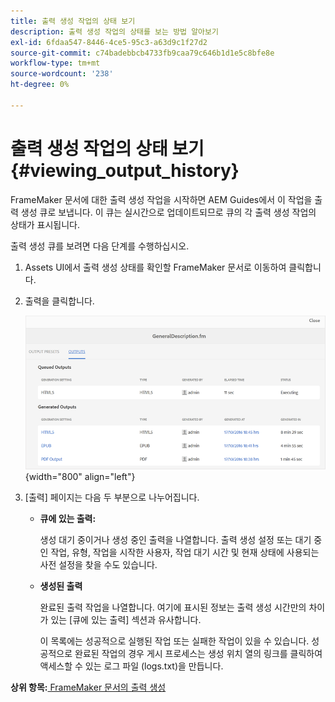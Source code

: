 ```yaml
---
title: 출력 생성 작업의 상태 보기
description: 출력 생성 작업의 상태를 보는 방법 알아보기
exl-id: 6fdaa547-8446-4ce5-95c3-a63d9c1f27d2
source-git-commit: c74badebbcb4733fb9caa79c646b1d1e5c8bfe8e
workflow-type: tm+mt
source-wordcount: '238'
ht-degree: 0%

---
```


# 출력 생성 작업의 상태 보기 {#viewing_output_history}

FrameMaker 문서에 대한 출력 생성 작업을 시작하면 AEM Guides에서 이 작업을 출력 생성 큐로 보냅니다. 이 큐는 실시간으로 업데이트되므로 큐의 각 출력 생성 작업의 상태가 표시됩니다.

출력 생성 큐를 보려면 다음 단계를 수행하십시오.

1. Assets UI에서 출력 생성 상태를 확인할 FrameMaker 문서로 이동하여 클릭합니다.

1. 출력을 클릭합니다.

   ![](images/output-queued-fm.png){width="800" align="left"}

1. [출력] 페이지는 다음 두 부분으로 나누어집니다.

   - **큐에 있는 출력:**

      생성 대기 중이거나 생성 중인 출력을 나열합니다. 출력 생성 설정 또는 대기 중인 작업, 유형, 작업을 시작한 사용자, 작업 대기 시간 및 현재 상태에 사용되는 사전 설정을 찾을 수도 있습니다.

   - **생성된 출력**

      완료된 출력 작업을 나열합니다. 여기에 표시된 정보는 출력 생성 시간만의 차이가 있는 [큐에 있는 출력] 섹션과 유사합니다.

      이 목록에는 성공적으로 실행된 작업 또는 실패한 작업이 있을 수 있습니다. 성공적으로 완료된 작업의 경우 게시 프로세스는 생성 위치 열의 링크를 클릭하여 액세스할 수 있는 로그 파일 \(logs.txt\)을 만듭니다.


**상위 항목:**[ FrameMaker 문서의 출력 생성](fm-output-generatation.md)
